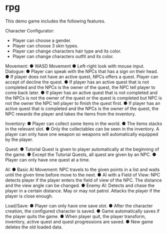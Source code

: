 # rpg
This demo game includes the following features.

Character Configurator:
- Player can choose a gender.
- Player can choose 3 skin types.
- Player can change characters hair type and  its color.
- Player can change characters outfit and its color.

Movement:
● WASD Movement
● Left-right look with mouse input.
Dialogue:
● Player can speak with the NPCs that has a sign on their head.
● If player does not have an active quest, NPCs offers a quest. Player can accept of decline the quest.
● If player has an active quest that is not completed and the NPCs is the owner of the quest, the NPC tell player to come back later.
● If player has an active quest that is not completed and the NPCs is not the owner of the quest or the quest is completed but NPC is not the owner the NPC tell player to finish the quest first.
● If player has an active quest that is completed and the NPCs is the owner of the quest, the NPC rewards the player and takes the items from the inventory.

Inventory:
● Player can collect some items in the world.
● The items stacks in the relevant slot.
● Only the collectables can be seen in the inventory. A player can only have one weapon so weapons will automatically equipped by the player.

Quest:
● Tutorial Quest is given to player automatically at the beginning of the game.
● Except the Tutorial Quests, all quest are given by an NPC.
● Player can only have one quest at a time.

AI:
● Basic AI Movement: NPC travels to the given points in a list and waits until the given time before move to the next.
● AI with a Field of View: NPC detects player if the player enters the field of view of the NPC. The distance and the view angle can be changed.
● Enemy AI: Detects and chase the player in a certain distance. May or may not patrol. Attacks the player if the player is close enough. 

Load/Save:
● Player can only have one save slot.
● After the character creation, the configured character is saved.
● Game automatically saves if the player quits the game.
● When player quit, the player transform, inventory, active quest and quest progressions are saved.
● New game deletes the old loaded data.
